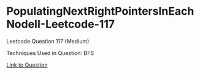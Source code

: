 # PopulatingNextRightPointersInEachNodeII-Leetcode-117

Leetcode Question 117 (Medium)

Techniques Used in Question:
BFS

[Link to Question](https://leetcode.com/problems/populating-next-right-pointers-in-each-node/)
